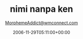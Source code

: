 ---
title: '5. nimi nanpa ken'
posts: 10
hash: 't589'
author: 'MorphemeAddict@wmconnect.com'
date: 2006-11-29T05:11:00+00:00
sources:
  - http://forums.tokipona.org/viewtopic.php%3Ft=589.html
---